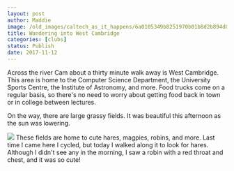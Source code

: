 ```yaml
---
layout: post
author: Maddie
image: /old_images/caltech_as_it_happens/6a0105349b8251970b01b8d2b894d8970c.jpg
title: Wandering into West Cambridge
categories: [clubs]
status: Publish
date: 2017-11-12
---
```


Across the river Cam about a thirty minute walk away is West Cambridge. This area is home to the Computer Science Department, the University Sports Centre, the Institute of Astronomy, and more. Food trucks come on a regular basis, so there's no need to worry about getting food back in town or in college between lectures.

On the way, there are large grassy fields. It was beautiful this afternoon as the sun was lowering.


![](/old_images/caltech_as_it_happens/6a0105349b8251970b01b7c92e237d970b.jpg)
These fields are home to cute hares, magpies, robins, and more. Last time I came here I cycled, but today I walked along it to look for hares. Although I didn't see any in the morning, I saw a robin with a red throat and chest, and it was so cute!
